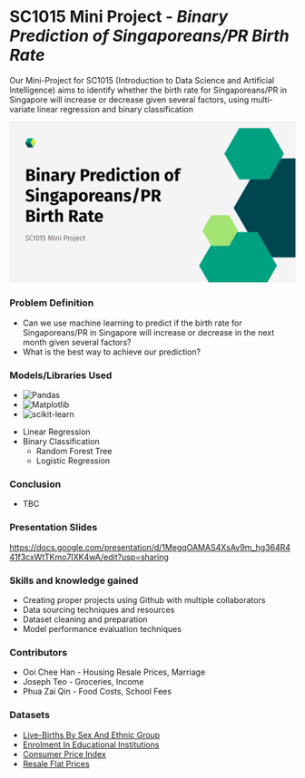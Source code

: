 # SC1015 Mini Project - _Binary Prediction of Singaporeans/PR Birth Rate_

Our Mini-Project for SC1015 (Introduction to Data Science and Artificial Intelligence) aims to identify whether the birth rate for Singaporeans/PR in Singapore will increase or decrease given several factors, using multi-variate linear regression and binary classification

![image](https://raw.githubusercontent.com/SleepHan/SC1015-Mini-Project/main/Images/Project%20Title.png?token=GHSAT0AAAAAACADTUB7VJDW5QZZKPCIWIMWZB5QFWA)

### Problem Definition

- Can we use machine learning to predict if the birth rate for Singaporeans/PR in Singapore will increase or decrease in the next month given several factors?
- What is the best way to achieve our prediction?

### Models/Libraries Used

* ![Pandas]
* ![Matplotlib]
* ![scikit-learn]
- Linear Regression
- Binary Classification
    - Random Forest Tree
    - Logistic Regression

### Conclusion

- TBC

### Presentation Slides
https://docs.google.com/presentation/d/1MegqOAMAS4XsAv9m_hg364R441f3cxWtTKmo7IXK4wA/edit?usp=sharing

### Skills and knowledge gained

- Creating proper projects using Github with multiple collaborators
- Data sourcing techniques and resources
- Dataset cleaning and preparation
- Model performance evaluation techniques

### Contributors

- Ooi Chee Han - Housing Resale Prices, Marriage
- Joseph Teo - Groceries, Income
- Phua Zai Qin - Food Costs, School Fees

### Datasets
- [Live-Births By Sex And Ethnic Group](https://tablebuilder.singstat.gov.sg/table/TS/M810051)
- [Enrolment In Educational Institutions](https://tablebuilder.singstat.gov.sg/table/TS/M850251)
- [Consumer Price Index](https://tablebuilder.singstat.gov.sg/table/TS/M212882)
- [Resale Flat Prices](https://data.gov.sg/dataset/resale-flat-prices?resource_id=adbbddd3-30e2-445f-a123-29bee150a6fe)

[Pandas]: https://img.shields.io/badge/pandas-%23150458.svg?style=for-the-badge&logo=pandas&logoColor=white
[Matplotlib]: https://img.shields.io/badge/Matplotlib-%23ffffff.svg?style=for-the-badge&logo=Matplotlib&logoColor=black
[scikit-learn]: https://img.shields.io/badge/scikit--learn-%23F7931E.svg?style=for-the-badge&logo=scikit-learn&logoColor=white
